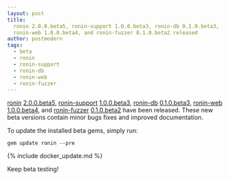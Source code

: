 ```yaml
---
layout: post
title:
  ronin 2.0.0.beta5, ronin-support 1.0.0.beta3, ronin-db 0.1.0.beta3,
  ronin-web 1.0.0.beta4, and ronin-fuzzer 0.1.0.beta2 released
author: postmodern
tags:
  - beta
  - ronin
  - ronin-support
  - ronin-db
  - ronin-web
  - ronin-fuzzer
---
```


[ronin][ronin] [2.0.0.beta5][ronin-2.0.0.beta5],
[ronin-support][ronin-support] [1.0.0.beta3][ronin-support-1.0.0.beta3],
[ronin-db][ronin-db] [0.1.0.beta3][ronin-db-0.1.0.beta3],
[ronin-web][ronin-web] [1.0.0.beta4][ronin-web-1.0.0.beta4], and
[ronin-fuzzer][ronin-fuzzer] [0.1.0.beta2][ronin-fuzzer-0.1.0.beta2]
have been released. These new beta versions contain minor bugs fixes and
improved documentation.

To update the installed beta gems, simply run:

```shell
gem update ronin --pre
```

{% include docker_update.md %}

Keep beta testing!

[ronin]: https://github.com/ronin-rb/ronin#readme
[ronin-support]: https://github.com/ronin-rb/ronin-support#readme
[ronin-db]: https://github.com/ronin-rb/ronin-db#readme
[ronin-web]: https://github.com/ronin-rb/ronin-web#readme
[ronin-fuzzer]: https://github.com/ronin-rb/ronin-fuzzer#readme

[ronin-2.0.0.beta5]: https://rubygems.org/gems/ronin/versions/2.0.0.beta5
[ronin-support-1.0.0.beta3]: https://rubygems.org/gems/ronin-support/versions/1.0.0.beta3
[ronin-db-0.1.0.beta3]: https://rubygems.org/gems/ronin-db/versions/0.1.0.beta3
[ronin-web-1.0.0.beta4]: https://rubygems.org/gems/ronin-web/versions/1.0.0.beta4
[ronin-fuzzer-0.1.0.beta2]: https://rubygems.org/gems/ronin-fuzzer/versions/0.1.0.beta2
